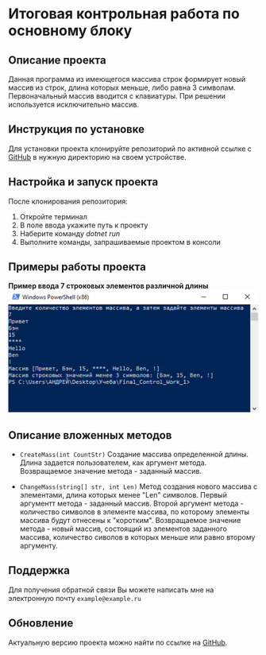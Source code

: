 # **Итоговая контрольная работа по основному блоку**

## Описание проекта
Данная программа из имеющегося массива строк формирует новый массив из строк, длина которых меньше, либо равна 3 символам. Первоначальный массив вводится с клавиатуры. При решении используется исключительно массив.

## Инструкция по установке
Для установки проекта клонируйте репозиторий по активной ссылке с [GitHub](https://github.com/AndreyButusov/Final_Control_Work_1/tree/main) в нужную директорию на своем устройстве.

## Настройка и запуск проекта
После клонирования репозитория:
1. Откройте терминал
2. В поле ввода укажите путь к проекту
3. Наберите команду *dotnet run*
4. Выполните команды, запрашиваемые проектом в консоли

## Примеры работы проекта
**Пример ввода 7 строковых элементов различной длины**
![Пример](Picture/Пример.png)

## Описание вложенных методов
 * ``
CreateMass(int CountStr)
 ``
  Создание массива определенной длины. Длина задается пользователем, как аргумент метода. Возвращаемое значение метода - заданный массив.


 * ``
ChangeMass(string[] str, int Len)
 ``
Метод создания нового массива с элементами, длина которых менее "Len" символов. Первый аргументт метода - заданный массив. Второй аргумент метода - количество символов в элементе массива, по которому элементы массива будут отнесены к "коротким". Возвращаемое значение метода - новый массив, состоящий из элементов заданного массива, количество сиволов в которых меньше или равно второму аргументу.

## Поддержка
Для получения обратной связи Вы можете написать мне на электронную почту
``
example@example.ru
 ``

## Обновление
Актуальную версию проекта можно найти по ссылке на [GitHub](https://github.com/AndreyButusov/Final_Control_Work_1/tree/main "Андрей Бутусов").